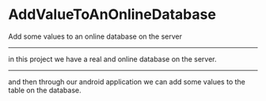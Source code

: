 # AddValueToAnOnlineDatabase
Add some values to an online database on the server 

*************************************

in this project we have a real and online database on the server.

************************************

and then through our android application we can add some values to the table on the database. 

